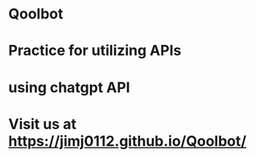 # Qoolbot
# Practice for utilizing APIs
# using chatgpt API
# Visit us at https://jimj0112.github.io/Qoolbot/
